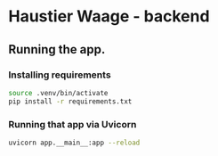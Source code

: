 # Haustier Waage - backend

## Running the app.

### Installing requirements
```bash
source .venv/bin/activate
pip install -r requirements.txt
```

### Running that app via Uvicorn
```bash
uvicorn app.__main__:app --reload
```
